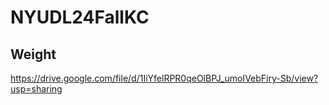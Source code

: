 # NYUDL24FallKC
## Weight 
https://drive.google.com/file/d/1IiYfelRPR0qeOlBPJ_umoIVebFiry-Sb/view?usp=sharing
